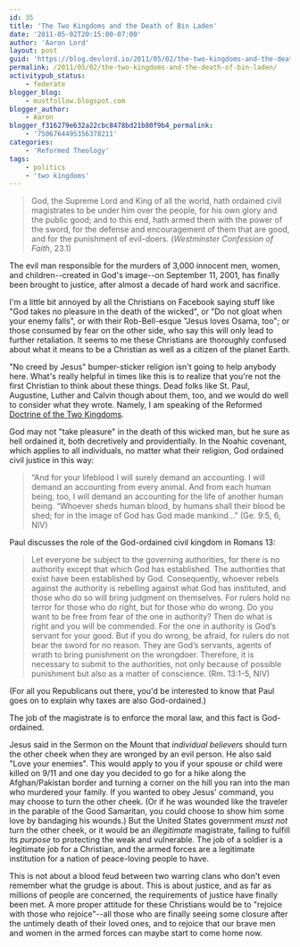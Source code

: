 ```yaml
---
id: 35
title: 'The Two Kingdoms and the Death of Bin Laden'
date: '2011-05-02T20:15:00-07:00'
author: 'Aaron Lord'
layout: post
guid: 'https://blog.devlord.io/2011/05/02/the-two-kingdoms-and-the-death-of-bin-laden/'
permalink: /2011/05/02/the-two-kingdoms-and-the-death-of-bin-laden/
activitypub_status:
    - federate
blogger_blog:
    - mustfollow.blogspot.com
blogger_author:
    - Aaron
blogger_f316279e632a22cbc8478bd21b80f9b4_permalink:
    - '7506764495356378211'
categories:
    - 'Reformed Theology'
tags:
    - politics
    - 'two kingdoms'
---
```


<blockquote>God, the Supreme Lord and King of all the world, hath ordained civil magistrates to be under him over the people, for his own glory and the public good; and to this end, hath armed them with the power of the sword, for the defense and encouragement of them that are good, and for the punishment of evil-doers. (<em>Westminster Confession of Faith</em>, 23.1)</blockquote>
The evil man responsible for the murders of 3,000 innocent men, women, and children--created in God's image--on September 11, 2001, has finally been brought to justice, after almost a decade of hard work and sacrifice.

I'm a little bit annoyed by all the Christians on Facebook saying stuff like "God takes no pleasure in the death of the wicked", or "Do not gloat when your enemy falls", or with their Rob-Bell-esque "Jesus loves Osama, too"; or those consumed by fear on the other side, who say this will only lead to further retaliation. It seems to me these Christians are thoroughly confused about what it means to be a Christian as well as a citizen of the planet Earth.

"No creed by Jesus" bumper-sticker religion isn't going to help anybody here. What's really helpful in times like this is to realize that you're not the first Christian to think about these things. Dead folks like St. Paul, Augustine, Luther and Calvin though about them, too, and we would do well to consider what they wrote. Namely, I am speaking of the Reformed <a href="http://en.wikipedia.org/wiki/Doctrine_of_the_two_kingdoms">Doctrine of the Two Kingdoms</a>.

God may not "take pleasure" in the death of this wicked man, but he sure as hell ordained it, both decretively and providentially. In the Noahic covenant, which applies to all individuals, no matter what their religion, God ordained civil justice in this way:
<blockquote>“And for your lifeblood I will surely demand an accounting. I will demand an accounting from every animal. And from each human being, too, I will demand an accounting for the life of another human being.
“Whoever sheds human blood,
by humans shall their blood be shed;
for in the image of God
has God made mankind..." (Ge. 9:5, 6, NIV)</blockquote>
Paul discusses the role of the God-ordained civil kingdom in Romans 13:
<blockquote>Let everyone be subject to the governing authorities, for there is no authority except that which God has established. The authorities that exist have been established by God. Consequently, whoever rebels against the authority is rebelling against what God has instituted, and those who do so will bring judgment on themselves. For rulers hold no terror for those who do right, but for those who do wrong. Do you want to be free from fear of the one in authority? Then do what is right and you will be commended. For the one in authority is God’s servant for your good. But if you do wrong, be afraid, for rulers do not bear the sword for no reason. They are God’s servants, agents of wrath to bring punishment on the wrongdoer. Therefore, it is necessary to submit to the authorities, not only because of possible punishment but also as a matter of conscience. (Rm. 13:1-5, NIV)</blockquote>
(For all you Republicans out there, you'd be interested to know that Paul goes on to explain why taxes are also God-ordained.)

The job of the magistrate is to enforce the moral law, and this fact is God-ordained.

Jesus said in the Sermon on the Mount that <em>individual believers</em> should turn the other cheek when they are wronged by an evil person. He also said "Love your enemies". This would apply to you if your spouse or child were killed on 9/11 and one day you decided to go for a hike along the Afghan/Pakistan border and turning a corner on the hill you ran into the man who murdered your family. If you wanted to obey Jesus' command, you may choose to turn the other cheek. (Or if he was wounded like the traveler in the parable of the Good Samaritan, you could choose to show him some love by bandaging his wounds.) But the United States government <em>must not</em> turn the other cheek, or it would be an <em>illegitimate</em> magistrate, failing to fulfill its <em>purpose</em> to protecting the weak and vulnerable. The job of a soldier is a legitimate job for a Christian, and the armed forces are a legitimate institution for a nation of peace-loving people to have.

This is not about a blood feud between two warring clans who don't even remember what the grudge is about. This is about justice, and as far as millions of people are concerned, the requirements of justice have finally been met. A more proper attitude for these Christians would be to "rejoice with those who rejoice"--all those who are finally seeing some closure after the untimely death of their loved ones, and to rejoice that our brave men and women in the armed forces can maybe start to come home now.
<div class="blogger-post-footer"></div>